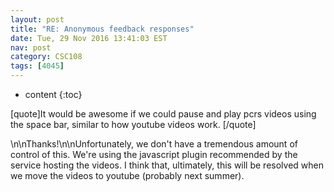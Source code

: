 ```yaml
---
layout: post
title: "RE: Anonymous feedback responses"
date: Tue, 29 Nov 2016 13:41:03 EST
nav: post
category: CSC108
tags: [4045]
---
```


* content
{:toc}

[quote]It would be awesome if we could pause and play pcrs videos using the space bar, similar to how youtube videos work. [/quote]
<!-- more -->
<p>\n\nThanks!\n\nUnfortunately, we don't have a tremendous amount of control of this. We're using the javascript plugin recommended by the service hosting the videos. I think that, ultimately, this will be resolved when we move the videos to youtube (probably next summer).</p>
